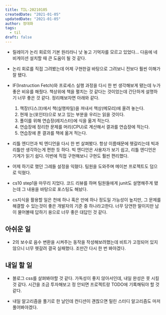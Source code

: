```yaml
---
title: TIL-20210105
createdDate: "2021-01-05"
updatedDate: "2021-01-05"
author: 정대화
tags:
  - til
draft: false
---
```


- 릴레이가 논리 회로의 기본 원리라니 낫 놓고 기억자를 모르고 있었다... 다음에 네비게이션 설치할 때 큰 도움이 될 것 같다.

- 논리 회로를 직접 그려봤는데 어제 구현한걸 바탕으로 그려보니 전보다 훨씬 이해가 잘 됐다.

- IF(Instruction Fetch)와 프로세스 실행 과정을 다시 한 번 생각해보게 됐는데 누가 좋은 비유를 해줬다. 책상위에 책을 펼치는 것 같다는 것이었는데 간단하게 설명하기 너무 좋은 것 같다. 정리해보자면 아래와 같다.

  1. 책장(디스크)에서 책(실행파일)을 꺼내서 책상(메모리)에 올려 놓는다.
  2. 현재 눈(포인터)으로 보고 있는 부분을 우리는 읽을 것이다.
  3. 풀이를 위해 연습장(레지스터)에 식을 옮겨 적는다.
  4. 연습장에 정리한 문제를 머리(CPU)로 계산해서 결과를 연습장에 적는다.
  5. 연습장에 푼 결과를 책에 옮겨 적는다.

- 리틀 엔디언과 빅 엔디언을 다시 한 번 살펴봤다. 항상 이름때문에 헷갈리는데 빅과 리틀만 생각하는게 편한 듯 하다. 빅 엔디언은 사용자가 보기 쉽고, 리틀 엔디언은 기계가 읽기 쉽다. 이번에 직접 구현해보니 구현도 훨씬 편리했다.

- 어제 하기로 했던 그레들 설정을 익혔다. 팀원을 도와주며 메이븐 프로젝트도 덤으로 익혔다.

- cs10 step1을 마무리 지었다. 코드 리뷰를 하며 팀원들에게 junit도 설명해주게 됐는데 그 내용을 바탕으로 포스팅도 해놨다.

- cs지식을 활용할 일은 천에 하나 혹은 만에 하나 정도일 가능성이 높지만, 그 문제를 해결할 수 있는것이 좋은 개발자의 기준 중 하나라고한다. 너무 당연한 말이지만 남이 물어볼때 답하기 용으로 너무 좋은 대답인 것 같다.

## 아쉬운 일

- 2의 보수로 음수 변환을 시켜주는 동작을 작성해보려했는데 비트가 고정되어 있지 않으니 너무 헷갈려 결국 실패했다. 조만간 다시 한 번 봐야겠다.

## 내일 할 일

- 블로그 css를 살펴봐야할 것 같다. 가독성이 좋지 않아서인데, 내일 완성은 못 시킬것 같다. 시간을 조금 투자해보고 정 안되면 프로젝트랑 TODO에 기록해둬야 할 것 같다.

- 내일 알고리즘을 풀기로 한 날인데 컨디션이 괜찮으면 밀린 스터디 알고리즘도 마저 풀어봐야겠다.
